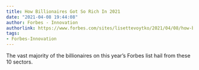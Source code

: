```yaml
---
title: How Billionaires Got So Rich In 2021
date: "2021-04-08 19:44:08"
author: Forbes - Innovation
authorlink: https://www.forbes.com/sites/lisettevoytko/2021/04/08/how-billionaires-got-so-rich-in-2021/
tags:
- Forbes-Innovation
---
```

The vast majority of the billionaires on this year’s Forbes list hail from these 10 sectors.